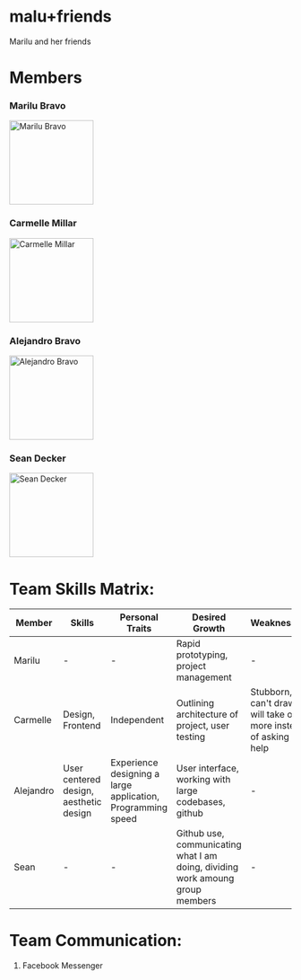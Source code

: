 # malu+friends
Marilu and her friends
# Members
### Marilu Bravo
<img src="/StanfordCS194/Team-4/team/photos/malu.png" alt="Marilu Bravo" title="Marilu Bravo" width="150">

### Carmelle Millar
<img src="/StanfordCS194/Team-4/team/photos/carmelle.png" alt="Carmelle Millar" title="Carmelle Millar" width="150">

### Alejandro Bravo
<img src="/StanfordCS194/Team-4/team/photos/heno.png" alt="Alejandro Bravo" title="Alejandro Bravo" width="150">

### Sean Decker
<img src="/StanfordCS194/Team-4/team/photos/sean.png" alt="Sean Decker" title="Sean Decker" width="150">

# Team Skills Matrix:
Member | Skills | Personal Traits | Desired Growth | Weaknesses
--- | --- | --- | --- | ---
Marilu | - | - | Rapid prototyping, project management | -
Carmelle | Design, Frontend | Independent | Outlining architecture of project, user testing | Stubborn, can't draw, will take on more instead of asking for help
Alejandro | User centered design, aesthetic design | Experience designing a large application, Programming speed | User interface, working with large codebases, github | -
Sean | - | - | Github use, communicating what I am doing, dividing work amoung group members | -

# Team Communication:
1. Facebook Messenger
